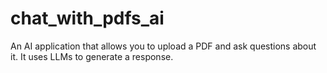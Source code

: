 # chat_with_pdfs_ai
 An AI application that allows you to upload a PDF and ask questions about it. It uses  LLMs to generate a response.
